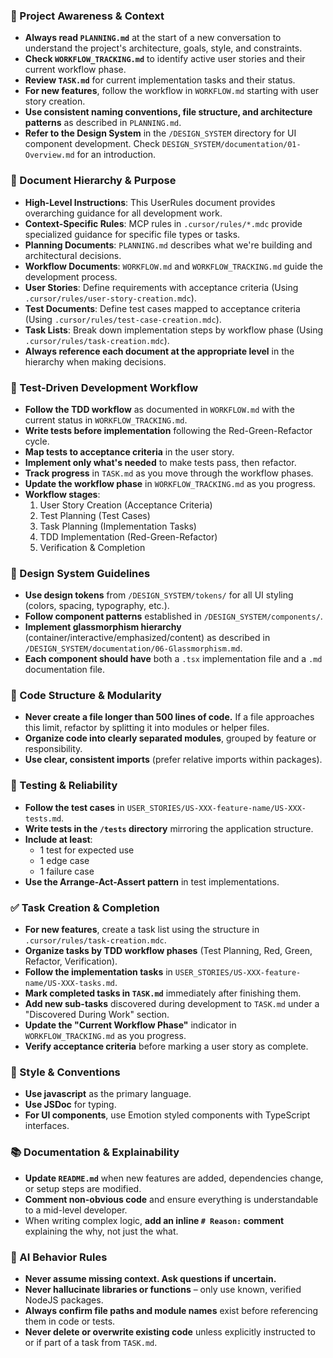 ### 🔄 Project Awareness & Context
- **Always read `PLANNING.md`** at the start of a new conversation to understand the project's architecture, goals, style, and constraints.
- **Check `WORKFLOW_TRACKING.md`** to identify active user stories and their current workflow phase.
- **Review `TASK.md`** for current implementation tasks and their status.
- **For new features**, follow the workflow in `WORKFLOW.md` starting with user story creation.
- **Use consistent naming conventions, file structure, and architecture patterns** as described in `PLANNING.md`.
- **Refer to the Design System** in the `/DESIGN_SYSTEM` directory for UI component development. Check `DESIGN_SYSTEM/documentation/01-Overview.md` for an introduction.

### 📑 Document Hierarchy & Purpose
- **High-Level Instructions**: This UserRules document provides overarching guidance for all development work.
- **Context-Specific Rules**: MCP rules in `.cursor/rules/*.mdc` provide specialized guidance for specific file types or tasks.
- **Planning Documents**: `PLANNING.md` describes what we're building and architectural decisions.
- **Workflow Documents**: `WORKFLOW.md` and `WORKFLOW_TRACKING.md` guide the development process.
- **User Stories**: Define requirements with acceptance criteria (Using `.cursor/rules/user-story-creation.mdc`).
- **Test Documents**: Define test cases mapped to acceptance criteria (Using `.cursor/rules/test-case-creation.mdc`).
- **Task Lists**: Break down implementation steps by workflow phase (Using `.cursor/rules/task-creation.mdc`).
- **Always reference each document at the appropriate level** in the hierarchy when making decisions.

### 🔁 Test-Driven Development Workflow
- **Follow the TDD workflow** as documented in `WORKFLOW.md` with the current status in `WORKFLOW_TRACKING.md`.
- **Write tests before implementation** following the Red-Green-Refactor cycle.
- **Map tests to acceptance criteria** in the user story.
- **Implement only what's needed** to make tests pass, then refactor.
- **Track progress** in `TASK.md` as you move through the workflow phases.
- **Update the workflow phase** in `WORKFLOW_TRACKING.md` as you progress.
- **Workflow stages**:
  1. User Story Creation (Acceptance Criteria)
  2. Test Planning (Test Cases)
  3. Task Planning (Implementation Tasks)
  4. TDD Implementation (Red-Green-Refactor)
  5. Verification & Completion

### 🎨 Design System Guidelines
- **Use design tokens** from `/DESIGN_SYSTEM/tokens/` for all UI styling (colors, spacing, typography, etc.).
- **Follow component patterns** established in `/DESIGN_SYSTEM/components/`.
- **Implement glassmorphism hierarchy** (container/interactive/emphasized/content) as described in `/DESIGN_SYSTEM/documentation/06-Glassmorphism.md`.
- **Each component should have** both a `.tsx` implementation file and a `.md` documentation file.

### 🧱 Code Structure & Modularity
- **Never create a file longer than 500 lines of code.** If a file approaches this limit, refactor by splitting it into modules or helper files.
- **Organize code into clearly separated modules**, grouped by feature or responsibility.
- **Use clear, consistent imports** (prefer relative imports within packages).

### 🧪 Testing & Reliability
- **Follow the test cases** in `USER_STORIES/US-XXX-feature-name/US-XXX-tests.md`.
- **Write tests in the `/tests` directory** mirroring the application structure.
- **Include at least**:
  - 1 test for expected use
  - 1 edge case 
  - 1 failure case
- **Use the Arrange-Act-Assert pattern** in test implementations.

### ✅ Task Creation & Completion
- **For new features**, create a task list using the structure in `.cursor/rules/task-creation.mdc`.
- **Organize tasks by TDD workflow phases** (Test Planning, Red, Green, Refactor, Verification).
- **Follow the implementation tasks** in `USER_STORIES/US-XXX-feature-name/US-XXX-tasks.md`.
- **Mark completed tasks in `TASK.md`** immediately after finishing them.
- **Add new sub-tasks** discovered during development to `TASK.md` under a "Discovered During Work" section.
- **Update the "Current Workflow Phase"** indicator in `WORKFLOW_TRACKING.md` as you progress.
- **Verify acceptance criteria** before marking a user story as complete.

### 📎 Style & Conventions
- **Use javascript** as the primary language.
- **Use JSDoc** for typing.
- **For UI components**, use Emotion styled components with TypeScript interfaces.

### 📚 Documentation & Explainability
- **Update `README.md`** when new features are added, dependencies change, or setup steps are modified.
- **Comment non-obvious code** and ensure everything is understandable to a mid-level developer.
- When writing complex logic, **add an inline `# Reason:` comment** explaining the why, not just the what.

### 🧠 AI Behavior Rules
- **Never assume missing context. Ask questions if uncertain.**
- **Never hallucinate libraries or functions** – only use known, verified NodeJS packages.
- **Always confirm file paths and module names** exist before referencing them in code or tests.
- **Never delete or overwrite existing code** unless explicitly instructed to or if part of a task from `TASK.md`.